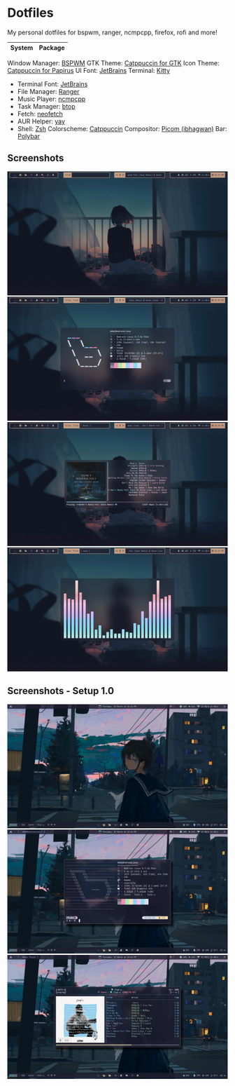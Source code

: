 # Dotfiles
My personal dotfiles for bspwm, ranger, ncmpcpp, firefox, rofi and more!




| System              | Package |
| ------------------- | ------------------------------------------------------------------------------------------------------------- |
Window Manager: [BSPWM](https://github.com/baskerville/bspwm) 
GTK Theme: [Catppuccin for GTK](https://github.com/catppuccin/gtk)
Icon Theme: [Catppuccin for Papirus](https://github.com/catppuccin/papirus-folders)
UI Font: [JetBrains](https://www.jetbrains.com/es-es/lp/mono/) 
Terminal: [Kitty](https://sw.kovidgoyal.net/kitty/) 
  - Terminal Font: [JetBrains](https://www.jetbrains.com/es-es/lp/mono/) 
  - File Manager: [Ranger](https://github.com/ranger/ranger) 
  - Music Player: [ncmpcpp](https://rybczak.net/ncmpcpp/) 
  - Task Manager: [btop](https://github.com/aristocratos/btop) 
  - Fetch: [neofetch](https://github.com/dylanaraps/neofetch) 
  - AUR Helper: [yay](https://github.com/Jguer/yay) 
  - Shell: [Zsh](https://www.zsh.org/) 
Colorscheme: [Catppuccin](https://github.com/catppuccin/catppuccin) 
Compositor: [Picom (ibhagwan)](https://github.com/ibhagwan/picom) 
Bar: [Polybar](https://github.com/polybar/polybar) 




## Screenshots 
![Desktop Screenshots](https://raw.githubusercontent.com/MoisesMP/dotfiles/main/Screenshots-2.0/desktop.png)
![Desktop Screenshots](https://raw.githubusercontent.com/MoisesMP/dotfiles/main/Screenshots-2.0/neofetch.png)
![Desktop Screenshots](https://raw.githubusercontent.com/MoisesMP/dotfiles/main/Screenshots-2.0/ncmpcpp.png)
![Desktop Screenshots](https://raw.githubusercontent.com/MoisesMP/dotfiles/main/Screenshots-2.0/cava.png)


## Screenshots - Setup 1.0 

![Desktop BSPWM](https://raw.githubusercontent.com/MoisesMP/dotfiles/main/Screenshots-1.0/desktop.png)
![Desktop BSPWM](https://raw.githubusercontent.com/MoisesMP/dotfiles/main/Screenshots-1.0/neofetch.png)
![Desktop BSPWM](https://raw.githubusercontent.com/MoisesMP/dotfiles/main/Screenshots-1.0/ncmpcpp.png)
